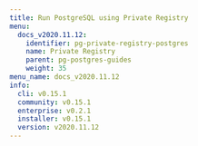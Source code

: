 ```yaml
---
title: Run PostgreSQL using Private Registry
menu:
  docs_v2020.11.12:
    identifier: pg-private-registry-postgres
    name: Private Registry
    parent: pg-postgres-guides
    weight: 35
menu_name: docs_v2020.11.12
info:
  cli: v0.15.1
  community: v0.15.1
  enterprise: v0.2.1
  installer: v0.15.1
  version: v2020.11.12
---
```


